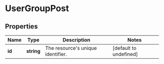 # UserGroupPost

## Properties
| Name | Type | Description | Notes |
| ------------ | ------------- | ------------- | ------------- |
| **id** | **string** | The resource\'s unique identifier. | [default to undefined] |


